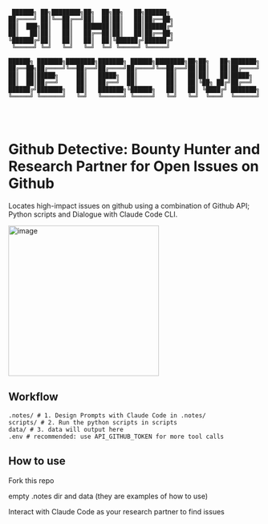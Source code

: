 
```
 ██████╗ ██╗████████╗██╗  ██╗██╗   ██╗██████╗                         
██╔════╝ ██║╚══██╔══╝██║  ██║██║   ██║██╔══██╗                        
██║  ███╗██║   ██║   ███████║██║   ██║██████╔╝                        
██║   ██║██║   ██║   ██╔══██║██║   ██║██╔══██╗                        
╚██████╔╝██║   ██║   ██║  ██║╚██████╔╝██████╔╝                        
 ╚═════╝ ╚═╝   ╚═╝   ╚═╝  ╚═╝ ╚═════╝ ╚═════╝                         
                                                                      
██████╗ ███████╗████████╗███████╗ ██████╗████████╗██╗██╗   ██╗███████╗
██╔══██╗██╔════╝╚══██╔══╝██╔════╝██╔════╝╚══██╔══╝██║██║   ██║██╔════╝
██║  ██║█████╗     ██║   █████╗  ██║        ██║   ██║██║   ██║█████╗  
██║  ██║██╔══╝     ██║   ██╔══╝  ██║        ██║   ██║╚██╗ ██╔╝██╔══╝  
██████╔╝███████╗   ██║   ███████╗╚██████╗   ██║   ██║ ╚████╔╝ ███████╗
╚═════╝ ╚══════╝   ╚═╝   ╚══════╝ ╚═════╝   ╚═╝   ╚═╝  ╚═══╝  ╚══════╝
                                                                      
                                                                      
                                                                                             
```
# Github Detective: Bounty Hunter and Research Partner for Open Issues on Github

Locates high-impact issues on github using a combination of Github API; Python scripts and Dialogue with Claude Code CLI.

<img width="300" height="auto" alt="image" src="https://github.com/user-attachments/assets/c1959170-8f43-4638-84ac-d51020b049e0" />

## Workflow

```
.notes/ # 1. Design Prompts with Claude Code in .notes/
scripts/ # 2. Run the python scripts in scripts
data/ # 3. data will output here
.env # recommended: use API_GITHUB_TOKEN for more tool calls
```


## How to use

Fork this repo

empty .notes dir and data (they are examples of how to use)

Interact with Claude Code as your research partner to find issues
